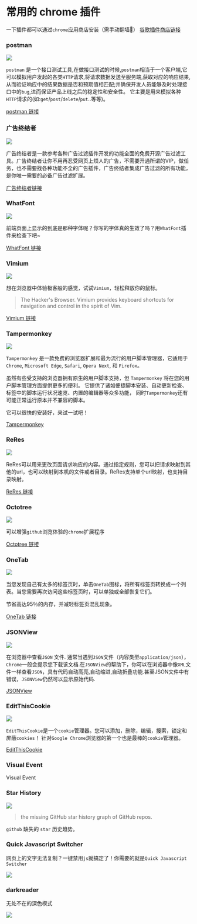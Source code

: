 # 常用的 chrome 插件

一下插件都可以通过`chrome`应用商店安装（需手动翻墙🐶）
[谷歌插件商店链接](https://chrome.google.com/webstore/category/extensions)

### postman

![](https://1.z.wiki/images/20220219/6c49f182f2814196b2080035a5e34371.png?x-oss-process=style/z.wiki)

`postman` 是一个接口测试工具,在做接口测试的时候,`postman`相当于一个客户端,它可以模拟用户发起的各类`HTTP`请求,将请求数据发送至服务端,获取对应的响应结果, 从而验证响应中的结果数据是否和预期值相匹配;并确保开发人员能够及时处理接口中的`bug`,进而保证产品上线之后的稳定性和安全性。 它主要是用来模拟各种`HTTP`请求的(如:`get`/`post`/`delete`/`put`..等等)。


[postman 链接](https://chrome.google.com/webstore/detail/postman/fhbjgbiflinjbdggehcddcbncdddomop?hl=zh-cn)

### 广告终结者

![](https://1.z.wiki/images/20220219/92abc550b9684531aad641bcf81a06e6.png?x-oss-process=style/z.wiki)


广告终结者是一款参考各种广告过滤插件开发的功能全面的免费开源广告过滤工具。广告终结者让你不用再忍受网页上烦人的广告，不需要开通所谓的VIP，做任务，也不需要找各种功能不全的广告插件，广告终结者集成广告过滤的所有功能，是你唯一需要的必备广告过滤扩展。


[广告终结者链接](https://chrome.google.com/webstore/detail/%E5%B9%BF%E5%91%8A%E7%BB%88%E7%BB%93%E8%80%85/fpdnjdlbdmifoocedhkighhlbchbiikl?hl=zh-cn)

### WhatFont

![](https://1.z.wiki/images/20220219/e84a5e1d57cb4c1f8f7045668a409e8d.png?x-oss-process=style/z.wiki)

前端页面上显示的到底是那种字体呢？你写的字体真的生效了吗？用`WhatFont`插件来检查下吧~

[WhatFont 链接](https://chrome.google.com/webstore/detail/whatfont/jabopobgcpjmedljpbcaablpmlmfcogm?hl=zh-cn)

### Vimium

![](https://1.z.wiki/images/20220219/f7bb5616ba924e6f9703b90cd2a944af.png?x-oss-process=style/z.wiki)

想在浏览器中体验极客般的感觉，试试`Vimium`，轻松释放你的鼠标。

> The Hacker's Browser. Vimium provides keyboard shortcuts for navigation and control in the spirit of Vim.

[Vimium 链接](https://chrome.google.com/webstore/detail/vimium/dbepggeogbaibhgnhhndojpepiihcmeb?hl=zh-cn)

### Tampermonkey

![](https://2.z.wiki/images/20220219/d15efc01fbab40a09092ba2c207a0ba5.png?x-oss-process=style/z.wiki)

`Tampermonkey` 是一款免费的浏览器扩展和最为流行的用户脚本管理器，它适用于 `Chrome`, `Microsoft Edge`, `Safari`, `Opera Next`, 和 `Firefox`。

虽然有些受支持的浏览器拥有原生的用户脚本支持，但 `Tampermonkey` 将在您的用户脚本管理方面提供更多的便利。 它提供了诸如便捷脚本安装、自动更新检查、标签中的脚本运行状况速览、内置的编辑器等众多功能， 同时`Tampermonkey`还有可能正常运行原本并不兼容的脚本。

它可以很快的安装好，来试一试吧！

[Tampermonkey](https://www.tampermonkey.net/)

### ReRes

![](https://2.z.wiki/images/20220219/91019626f7314cd6b07045379115ca89.png?x-oss-process=style/z.wiki)

ReRes可以用来更改页面请求响应的内容。通过指定规则，您可以把请求映射到其他的url，也可以映射到本机的文件或者目录。ReRes支持单个url映射，也支持目录映射。

[ReRes 链接](https://chrome.google.com/webstore/detail/reres/gieocpkbblidnocefjakldecahgeeica?hl=zh-cn)

### Octotree

![](https://2.z.wiki/images/20220219/515c76cd2ee14131bbc4628a271e4afe.png?x-oss-process=style/z.wiki)

可以增强`github`浏览体验的`chrome`扩展程序

[Octotree 链接](https://chrome.google.com/webstore/detail/octotree-github-code-tree/bkhaagjahfmjljalopjnoealnfndnagc?hl=zh-cn)

### OneTab

![](https://2.z.wiki/images/20220219/e734ec7b054e4e8595570cb122c3387e.png?x-oss-process=style/z.wiki)

当您发现自己有太多的标签页时，单击`OneTab`图标，将所有标签页转换成一个列表。当您需要再次访问这些标签页时，可以单独或全部恢复它们。

节省高达95％的内存，并减轻标签页混乱现象。

[OneTab 链接](https://chrome.google.com/webstore/detail/onetab/chphlpgkkbolifaimnlloiipkdnihall?hl=zh-cn)



### JSONView

![](https://3.z.wiki/images/20220219/15075611850e4de0bb414f43db2ec274.png?x-oss-process=style/z.wiki)

在浏览器中查看`JSON` 文件.
通常当遇到`JSON`文件（内容类型`application/json`），`Chrome`一般会提示您下载该文档.在`JSONView`的帮助下，你可以在浏览器中像`XML`文件一样查看`JSON`，具有代码自动高亮,自动缩进,自动折叠功能.甚至JSON文件中有错误，`JSONView`仍然可以显示原始代码.

[JSONView](https://chrome.google.com/webstore/detail/jsonview/gmegofmjomhknnokphhckolhcffdaihd?hl=zh-cn)

### EditThisCookie

![](https://3.z.wiki/images/20220219/beded832c1a442a0bd3b580c4af99eb0.png?x-oss-process=style/z.wiki)

`EditThisCookie`是一个`cookie`管理器。您可以添加，删除，编辑，搜索，锁定和屏蔽`cookies`！
针对`Google Chrome`浏览器的第一个也是最棒的`cookie`管理器。

[EditThisCookie](https://chrome.google.com/webstore/detail/editthiscookie/fngmhnnpilhplaeedifhccceomclgfbg?hl=zh-cn)

### Visual Event
Visual Event


### Star History

![](https://3.z.wiki/images/20220330/701af7ce5be144009f30cd39f1927bcf.png?x-oss-process=style/z.wiki)

> the missing GitHub star history graph of GitHub repos.

`github` 缺失的 `star` 历史趋势。


### Quick Javascript Switcher

网页上的文字无法复制？一键禁用`js`就搞定了！你需要的就是`Quick Javascript Switcher`

![](https://4.z.wiki/images/20220330/61481abe71a443c1af29939e8abc8ade.png?x-oss-process=style/z.wiki)

### darkreader

无处不在的深色模式

![](https://4.z.wiki/images/20220330/4d727b3abd534cd3a81b7ecec4194b30.png?x-oss-process=style/z.wiki)
